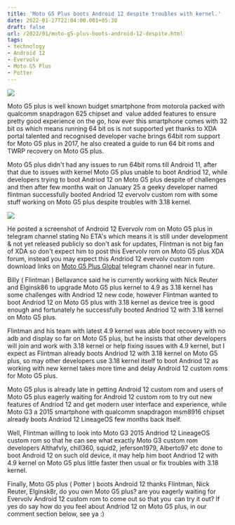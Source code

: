 ```yaml
---
title: 'Moto G5 Plus boots Android 12 despite troubles with kernel.'
date: 2022-01-27T22:04:00.001+05:30
draft: false
url: /2022/01/moto-g5-plus-boots-android-12-despite.html
tags: 
- technology
- Android 12
- Evervolv
- Moto G5 Plus
- Potter
---
```


 [![](https://lh3.googleusercontent.com/-7MOk5LW5Dbs/YfLJkTBYI6I/AAAAAAAAI3M/gBm4lSO2Lq4MU-KsZc2I3gguzOE-WXeAQCNcBGAsYHQ/s1600/1643301260920186-0.png)](https://lh3.googleusercontent.com/-7MOk5LW5Dbs/YfLJkTBYI6I/AAAAAAAAI3M/gBm4lSO2Lq4MU-KsZc2I3gguzOE-WXeAQCNcBGAsYHQ/s1600/1643301260920186-0.png) 

  

Moto G5 plus is well known budget smartphone from motorola packed with qualcomm snapdragon 625 chipset and  value added features to ensure pretty good experience on the go, how ever this smartphone comes with 32 bit os which means running 64 bit os is not supported yet thanks to XDA portal talented and recognised developer vache brings 64bit rom support for Moto G5 plus in 2017, he also created a guide to run 64 bit roms and TWRP recovery on Moto G5 plus.

  

Moto G5 plus didn't had any issues to run 64bit roms till Android 11, after that due to issues with kernel Moto G5 plus unable to boot Andriod 12, while developers trying to boot Andriod 12 on Moto G5 plus despite of challenges and then after few months wait on January 25 a geeky developer named flintman successfully booted Andriod 12 evervolv custom rom with some stuff working on Moto G5 plus despite troubles with 3.18 kernel.

  

 [![](https://lh3.googleusercontent.com/-poLqRlbeiuc/YfLJjcmrJ2I/AAAAAAAAI3I/Sgngz7jQ8Gg8hBrwVEeoEaDwqhzniWvZwCNcBGAsYHQ/s1600/1643301256088692-1.png)](https://lh3.googleusercontent.com/-poLqRlbeiuc/YfLJjcmrJ2I/AAAAAAAAI3I/Sgngz7jQ8Gg8hBrwVEeoEaDwqhzniWvZwCNcBGAsYHQ/s1600/1643301256088692-1.png) 

  

He posted a screenshot of Android 12 Evervolv rom on Moto G5 plus in telegram channel stating No ETA's which means it is still under development & not yet released publicly so don't ask for updates, Flintman is not big fan of XDA so don't expect him to post this Evervolv rom on Moto G5 plus XDA forum, instead you may expect this Andriod 12 evervolv custom rom download links on [Moto G5 Plus Global](https://t.me/potterofficial) telegram channel near in future.

  

Billy ( Flintman ) Bellavance said he is currently working with Nick Reuter and Elginsk86 to upgrade Moto G5 plus kernel to 4.9 as 3.18 kernel has some challenges with Andriod 12 new code, however Flintman wanted to boot Andriod 12 on Moto G5 plus with 3.18 kernel as device tree is good enough and fortunately he successfully booted Andriod 12 with 3.18 kernel on Moto G5 plus.

  

Flintman and his team with latest 4.9 kernel was able boot recovery with no adb and display so far on Moto G5 plus, but he insists that other developers will join and work with 3.18 kernel or help fixing issues with 4.9 kernel, but I expect as Flintman already boots Andriod 12 with 3.18 kernel on Moto G5 plus, so may other developers use 3.18 kernel itself to boot Andriod 12 as working with new kernel takes more time and delay Android 12 custom roms for Moto G5 plus.

  

Moto G5 plus is already late in getting Android 12 custom rom and users of Moto G5 plus eagerly waiting for Android 12 custom rom to try out new features of Andriod 12 and get modern user interface and experience, while Moto G3 a 2015 smartphone with qualcomm snapdragon msm8916 chipset already boots Andriod 12 LineageOS few months back itself.

  

Well, Flintman willing to look into Moto G3 2015 Andriod 12 LineageOS custom rom so that he can see what exactly Moto G3 custom rom developers Althafvly, chill360, squid2, jeferson1979, Alberto97 etc done to boot Android 12 on such old device, it may help him boot Andriod 12 with 4.9 kernel on Moto G5 plus little faster then usual or fix troubles with 3.18 kernel.

  

Finally, Moto G5 plus ( Potter ) boots Android 12 thanks Flintman, Nick Reuter, Elginsk8r, do you own Moto G5 plus? are you eagerly waiting for Evervolv Android 12 custom rom to come out so that you  can try it out? If yes do say how do you feel about Andriod 12 on Moto G5 plus, in our comment section below, see ya :)